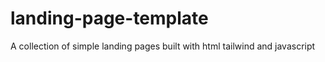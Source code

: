 # landing-page-template
A collection of simple landing pages built with html tailwind and javascript
